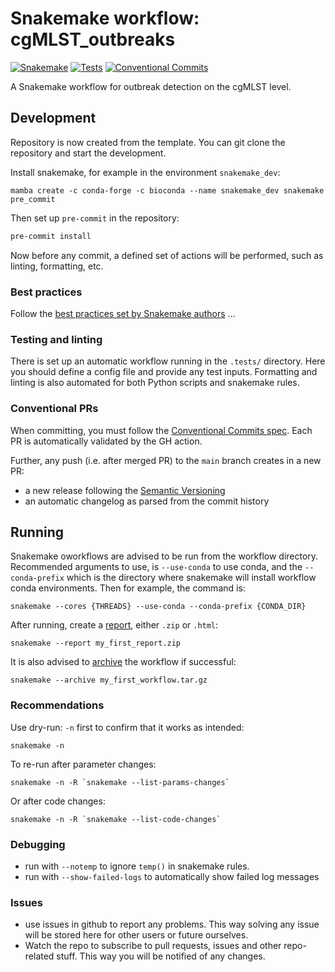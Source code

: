 # Snakemake workflow: cgMLST_outbreaks

[![Snakemake](https://img.shields.io/badge/snakemake-≥7.25.0-brightgreen.svg)](https://snakemake.github.io)
[![Tests](https://github.com/xsitarcik/cgMLST_outbreaks/actions/workflows/main.yml/badge.svg?branch=main)](https://github.com/xsitarcik/cgMLST_outbreaks/actions?query=branch%3Amain+workflow%3ATests)
[![Conventional Commits](https://img.shields.io/badge/Conventional%20Commits-1.0.0-%23FE5196?logo=conventionalcommits&logoColor=white)](https://conventionalcommits.org)

A Snakemake workflow for outbreak detection on the cgMLST level.

## Development

Repository is now created from the template. You can git clone the repository and start the development.

Install snakemake, for example in the environment `snakemake_dev`:

```shell
mamba create -c conda-forge -c bioconda --name snakemake_dev snakemake pre_commit
```

Then set up `pre-commit` in the repository:

```bash
pre-commit install
```

Now before any commit, a defined set of actions will be performed, such as linting, formatting, etc.

### Best practices

Follow the [best practices set by Snakemake authors](https://snakemake.readthedocs.io/en/stable/snakefiles/best_practices.html) ...

### Testing and linting

There is set up an automatic workflow running in the `.tests/` directory. Here you should define a config file and provide any test inputs.
Formatting and linting is also automated for both Python scripts and snakemake rules.

### Conventional PRs

When committing, you must follow the [Conventional Commits spec](https://www.conventionalcommits.org/en/v1.0.0/). Each PR is automatically validated by the GH action.

Further, any push (i.e. after merged PR) to the `main` branch creates in a new PR:

- a new release following the [Semantic Versioning](https://semver.org/)
- an automatic changelog as parsed from the commit history

## Running

Snakemake oworkflows are advised to be run from the workflow directory. Recommended arguments to use, is `--use-conda` to use conda, and the `--conda-prefix` which is the directory where snakemake will install workflow conda environments. Then for example, the command is:

```shell
snakemake --cores {THREADS} --use-conda --conda-prefix {CONDA_DIR}
```

After running, create a [report](https://snakemake.readthedocs.io/en/stable/snakefiles/reporting.html), either `.zip` or `.html`:

```shell
snakemake --report my_first_report.zip
```

It is also advised to [archive](https://snakemake.readthedocs.io/en/stable/snakefiles/deployment.html#sustainable-and-reproducible-archiving) the workflow if successful:

```shell
snakemake --archive my_first_workflow.tar.gz
```

### Recommendations

Use dry-run: `-n` first to confirm that it works as intended:

```shell
snakemake -n
```

To re-run after parameter changes:

```shell
snakemake -n -R `snakemake --list-params-changes`
```

Or after code changes:

```shell
snakemake -n -R `snakemake --list-code-changes`
```

### Debugging

- run with `--notemp` to ignore `temp()` in snakemake rules.
- run with `--show-failed-logs` to automatically show failed log messages

### Issues

- use issues in github to report any problems. This way solving any issue will be stored here for other users or future ourselves.
- Watch the repo to subscribe to pull requests, issues and other repo-related stuff. This way you will be notified of any changes.
